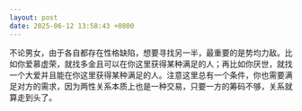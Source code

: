 ```yaml
---
layout: post
date: 2025-06-12 13:58:43 +0800
---
```


不论男女，由于各自都存在性格缺陷，想要寻找另一半，最重要的是势均力敌。比如你爱慕虚荣，就找多金且可以在你这里获得某种满足的人；再比如你厌世，就找一个大爱并且能在你这里获得某种满足的人。注意这里总有一个条件，你也需要满足对方的需求，因为两性关系本质上也是一种交易，只要一方的筹码不够，关系就算走到头了。